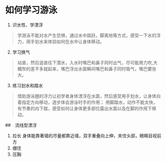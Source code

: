 # 如何学习游泳

1. 识水性、学漂浮
> 学游泳不能对水产生恐惧，通过水中跳跃，脚离地等方式，感受一下水的浮力，用手划水来体验如何在水中让身体移动。
2. 学习换气
> 站直，然后竖直往下潜水，入水时嘴巴和鼻子同时出气，尽可能用力吹,大概吹的差不多就起来，嘴巴浮出水面瞬间嘴巴和鼻子同时吸气，嘴巴要张大。
3. 练习划水和踏水
> 借助游泳圈的浮力让初学者身体漂浮在水面，然后感受用手划水，让身体向着指定方向移动，逐步体会游泳时手的作用；
> 用脚踏水，动作不能太快，有节奏的向下踏，感受如何让身体更多部位露出水面以及在脚的作用下移动。



##　流线型漂浮
1. 拉长
身体能靠著墙的尽量都靠近墙，双手重叠向上伸，夹住头部，眼睛目视前方
2. 绷住
3. 压胸
